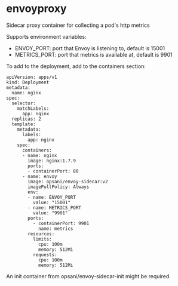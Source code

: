 # envoyproxy
Sidecar proxy container for collecting a pod's http metrics

Supports environment variables:
* ENVOY_PORT: port that Envoy is listening to, default is 15001
* METRICS_PORT: port that metrics is available at, default is 9901

To add to the deployment, add to the containers section:
```
apiVersion: apps/v1
kind: Deployment
metadata:
  name: nginx
spec:
  selector:
    matchLabels:
      app: nginx
  replicas: 2
  template:
    metadata:
      labels:
        app: nginx
    spec:
      containers:
      - name: nginx
        image: nginx:1.7.9
        ports:
        - containerPort: 80
      - name: envoy
        image: opsani/envoy-sidecar:v2
        imagePullPolicy: Always
        env:
        - name: ENVOY_PORT
          value: "15001"
        - name: METRICS_PORT
          value: "9901"
        ports:
          - containerPort: 9901
            name: metrics
        resources:
          limits:
            cpu: 100m
            memory: 512Mi
          requests:
            cpu: 100m
            memory: 512Mi

```

An init container from opsani/envoy-sidecar-init might be required.
